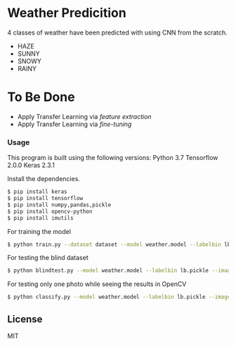 # Weather Predicition

4 classes of weather have been predicted with using CNN from the scratch.

  - HAZE
  - SUNNY
  - SNOWY
  - RAINY

# To Be Done

  - Apply Transfer Learning via *feature extraction*
  - Apply Transfer Learning via *fine-tuning*

### Usage

This program is built using the following versions:
Python 3.7
Tensorflow 2.0.0
Keras 2.3.1

Install the dependencies.

```sh
$ pip install keras
$ pip install tensorflow
$ pip install numpy,pandas,pickle
$ pip install opencv-python
$ pip install imutils
```

For training the model

```sh
$ python train.py --dataset dataset --model weather.model --labelbin lb.pickle
```

For testing the blind dataset

```sh
$ python blindtest.py --model weather.model --labelbin lb.pickle --image examples/test
```

For testing only one photo while seeing the results in OpenCV

```sh
$ python classify.py --model weather.model --labelbin lb.pickle --image examples/HAZE_1.png
```

License
----

MIT
